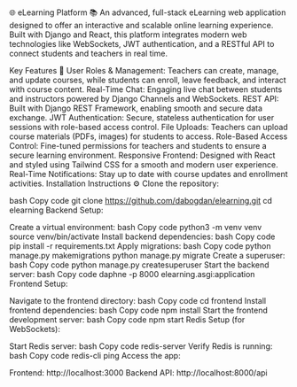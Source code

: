 🌐 eLearning Platform 📚
An advanced, full-stack eLearning web application designed to offer an interactive and scalable online learning experience. Built with Django and React, this platform integrates modern web technologies like WebSockets, JWT authentication, and a RESTful API to connect students and teachers in real time.

Key Features 🚀
User Roles & Management: Teachers can create, manage, and update courses, while students can enroll, leave feedback, and interact with course content.
Real-Time Chat: Engaging live chat between students and instructors powered by Django Channels and WebSockets.
REST API: Built with Django REST Framework, enabling smooth and secure data exchange.
JWT Authentication: Secure, stateless authentication for user sessions with role-based access control.
File Uploads: Teachers can upload course materials (PDFs, images) for students to access.
Role-Based Access Control: Fine-tuned permissions for teachers and students to ensure a secure learning environment.
Responsive Frontend: Designed with React and styled using Tailwind CSS for a smooth and modern user experience.
Real-Time Notifications: Stay up to date with course updates and enrollment activities.
Installation Instructions ⚙️
Clone the repository:

bash
Copy code
git clone https://github.com/dabogdan/elearning.git
cd elearning
Backend Setup:

Create a virtual environment:
bash
Copy code
python3 -m venv venv
source venv/bin/activate
Install backend dependencies:
bash
Copy code
pip install -r requirements.txt
Apply migrations:
bash
Copy code
python manage.py makemigrations
python manage.py migrate
Create a superuser:
bash
Copy code
python manage.py createsuperuser
Start the backend server:
bash
Copy code
daphne -p 8000 elearning.asgi:application
Frontend Setup:

Navigate to the frontend directory:
bash
Copy code
cd frontend
Install frontend dependencies:
bash
Copy code
npm install
Start the frontend development server:
bash
Copy code
npm start
Redis Setup (for WebSockets):

Start Redis server:
bash
Copy code
redis-server
Verify Redis is running:
bash
Copy code
redis-cli ping
Access the app:

Frontend: http://localhost:3000
Backend API: http://localhost:8000/api
 
